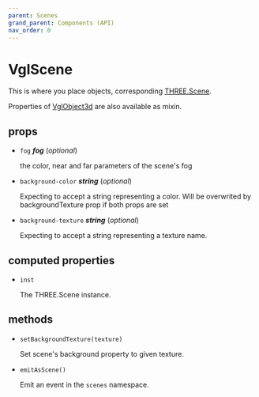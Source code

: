 ```yaml
---
parent: Scenes
grand_parent: Components (API)
nav_order: 0
---
```

# VglScene

This is where you place objects,
corresponding [THREE.Scene](https://threejs.org/docs/index.html#api/scenes/Scene).

Properties of [VglObject3d](../core/vgl-object3d) are also available as mixin. 

## props 

- `fog` ***fog*** (*optional*) 

  the color, near and far parameters of the scene's fog 

- `background-color` ***string*** (*optional*) 

  Expecting to accept a string representing a color.
  Will be overwrited by backgroundTexture prop if both props are set 

- `background-texture` ***string*** (*optional*) 

  Expecting to accept a string representing a texture name. 

## computed properties 

- `inst` 

  The THREE.Scene instance. 

## methods 

- `setBackgroundTexture(texture)` 

  Set scene's background property to given texture. 

- `emitAsScene()` 

  Emit an event in the `scenes` namespace. 

